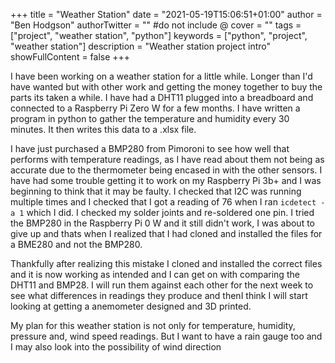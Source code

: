 +++
title = "Weather Station"
date = "2021-05-19T15:06:51+01:00"
author = "Ben Hodgson"
authorTwitter = "" #do not include @
cover = ""
tags = ["project", "weather station", "python"]
keywords = ["python", "project", "weather station"]
description = "Weather station project intro"
showFullContent = false
+++

I have been working on a weather station for a little while. Longer than I'd have wanted but with other work and getting the money together to buy the parts its taken a while.
I have had a DHT11 plugged into a breadboard and connected to a Raspberry Pi Zero W for a few months. I have written a program in python to gather the temperature and humidity every 30 minutes. It then writes this data to a .xlsx file.

I have just purchased a BMP280 from Pimoroni to see how well that performs with temperature readings, as I have read about them not being as accurate due to the thermometer being encased in with the other sensors.
I have had some trouble getting it to work on my Raspberry Pi 3b+ and I was beginning to think that it may be faulty. I checked that I2C was running multiple times and I checked that I got a reading of 76 when I ran ```icdetect -a 1``` which I did.
I checked my solder joints and re-soldered one pin. I tried the BMP280 in the Raspberry Pi 0 W and it still didn't work, I was about to give up and thats when I realized that I had cloned and installed the files for a BME280 and not the BMP280.

Thankfully after realizing this mistake I cloned and installed the correct files and it is now working as intended and I can get on with comparing the DHT11 and BMP28. I will run them against each other for the next week to see what differences in readings they
produce and thenI think I will start looking at getting a anemometer designed and 3D printed.

My plan for this weather station is not only for temperature, humidity, pressure and, wind speed readings. But I want to have a rain gauge too and I may also look into the possibility of wind direction
